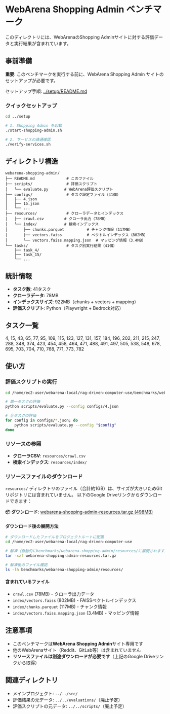# WebArena Shopping Admin ベンチマーク

このディレクトリには、WebArenaのShopping Adminサイトに対する評価データと実行結果が含まれています。

## 事前準備

**重要**: このベンチマークを実行する前に、WebArena Shopping Admin サイトのセットアップが必要です。

セットアップ手順: [../setup/README.md](../setup/README.md)

### クイックセットアップ

```bash
cd ../setup

# 1. Shopping Admin を起動
./start-shopping-admin.sh

# 2. サービスの疎通確認
./verify-services.sh
```

## ディレクトリ構造

```
webarena-shopping-admin/
├── README.md              # このファイル
├── scripts/               # 評価スクリプト
│   └── evaluate.py       # WebArena評価スクリプト
├── configs/               # タスク設定ファイル（41個）
│   ├── 4.json
│   ├── 15.json
│   └── ...
├── resources/             # クローラデータとインデックス
│   ├── crawl.csv         # クローラ出力（78MB）
│   └── index/            # 検索インデックス
│       ├── chunks.parquet          # チャンク情報（117MB）
│       ├── vectors.faiss           # ベクトルインデックス（802MB）
│       └── vectors.faiss.mapping.json  # マッピング情報（3.4MB）
└── tasks/                 # タスク別実行結果（41個）
    ├── task_4/
    ├── task_15/
    └── ...

```

## 統計情報

- **タスク数**: 41タスク
- **クローラデータ**: 78MB
- **インデックスサイズ**: 922MB（chunks + vectors + mapping）
- **評価スクリプト**: Python（Playwright + Bedrock対応）

## タスク一覧

4, 15, 43, 65, 77, 95, 109, 115, 123, 127, 131, 157, 184, 196, 202, 211, 215, 247, 288, 348, 374, 423, 454, 458, 464, 471, 488, 491, 497, 505, 538, 548, 678, 695, 703, 704, 710, 768, 771, 773, 782

## 使い方

### 評価スクリプトの実行

```bash
cd /home/ec2-user/webarena-local/rag-driven-computer-use/benchmarks/webarena-shopping-admin

# 単一タスクの評価
python scripts/evaluate.py --config configs/4.json

# 全タスクの評価
for config in configs/*.json; do
    python scripts/evaluate.py --config "$config"
done
```

### リソースの参照

- **クローラCSV**: `resources/crawl.csv`
- **検索インデックス**: `resources/index/`

### リソースファイルのダウンロード

`resources/` ディレクトリのファイル（合計約1GB）は、サイズが大きいためGitリポジトリには含まれていません。
以下のGoogle Driveリンクからダウンロードできます：

**📦 ダウンロード**: [webarena-shopping-admin-resources.tar.gz (498MB)](https://drive.google.com/file/d/1pSuZCAlXptybtUL43LEZBZnjtrmrXFD4/view?usp=sharing)

#### ダウンロード後の展開方法

```bash
# ダウンロードしたファイルをプロジェクトルートに配置
cd /home/ec2-user/webarena-local/rag-driven-computer-use

# 解凍（自動的にbenchmarks/webarena-shopping-admin/resources/に展開されます）
tar -xzf webarena-shopping-admin-resources.tar.gz

# 解凍後のファイル確認
ls -lh benchmarks/webarena-shopping-admin/resources/
```

#### 含まれているファイル

- `crawl.csv` (78MB) - クローラ出力データ
- `index/vectors.faiss` (802MB) - FAISSベクトルインデックス
- `index/chunks.parquet` (117MB) - チャンク情報
- `index/vectors.faiss.mapping.json` (3.4MB) - マッピング情報

## 注意事項

- このベンチマークは**WebArena Shopping Admin**サイト専用です
- 他のWebArenaサイト（Reddit、GitLab等）は含まれていません
- **リソースファイルは別途ダウンロードが必要です**（上記のGoogle Driveリンクから取得）

## 関連ディレクトリ

- メインプロジェクト: `../../src/`
- 評価結果の元データ: `../../evaluations/`（廃止予定）
- 評価スクリプトの元データ: `../../scripts/`（廃止予定）

